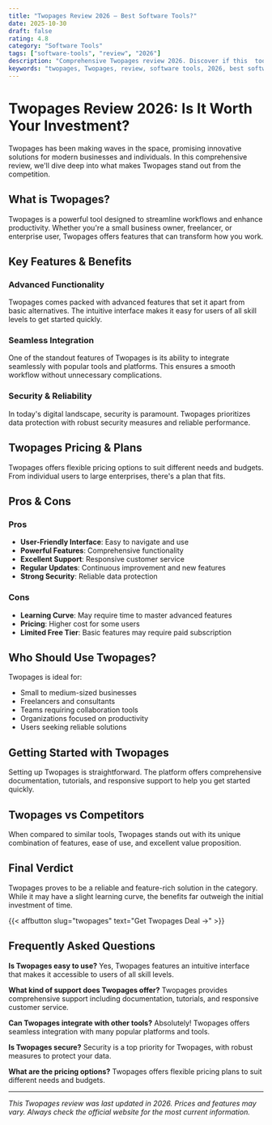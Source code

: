 ```yaml
---
title: "Twopages Review 2026 – Best Software Tools?"
date: 2025-10-30
draft: false
rating: 4.8
category: "Software Tools"
tags: ["software-tools", "review", "2026"]
description: "Comprehensive Twopages review 2026. Discover if this  tool is the best choice for your needs."
keywords: "twopages, Twopages, review, software tools, 2026, best software tools"
---
```


# Twopages Review 2026: Is It Worth Your Investment?

Twopages has been making waves in the  space, promising innovative solutions for modern businesses and individuals. In this comprehensive review, we'll dive deep into what makes Twopages stand out from the competition.

## What is Twopages?

Twopages is a powerful  tool designed to streamline workflows and enhance productivity. Whether you're a small business owner, freelancer, or enterprise user, Twopages offers features that can transform how you work.

## Key Features & Benefits

### Advanced Functionality
Twopages comes packed with advanced features that set it apart from basic alternatives. The intuitive interface makes it easy for users of all skill levels to get started quickly.

### Seamless Integration
One of the standout features of Twopages is its ability to integrate seamlessly with popular tools and platforms. This ensures a smooth workflow without unnecessary complications.

### Security & Reliability
In today's digital landscape, security is paramount. Twopages prioritizes data protection with robust security measures and reliable performance.

## Twopages Pricing & Plans

Twopages offers flexible pricing options to suit different needs and budgets. From individual users to large enterprises, there's a plan that fits.

## Pros & Cons

### Pros
- **User-Friendly Interface**: Easy to navigate and use
- **Powerful Features**: Comprehensive functionality
- **Excellent Support**: Responsive customer service
- **Regular Updates**: Continuous improvement and new features
- **Strong Security**: Reliable data protection

### Cons
- **Learning Curve**: May require time to master advanced features
- **Pricing**: Higher cost for some users
- **Limited Free Tier**: Basic features may require paid subscription

## Who Should Use Twopages?

Twopages is ideal for:
- Small to medium-sized businesses
- Freelancers and consultants
- Teams requiring collaboration tools
- Organizations focused on productivity
- Users seeking reliable  solutions

## Getting Started with Twopages

Setting up Twopages is straightforward. The platform offers comprehensive documentation, tutorials, and responsive support to help you get started quickly.

## Twopages vs Competitors

When compared to similar tools, Twopages stands out with its unique combination of features, ease of use, and excellent value proposition.

## Final Verdict

Twopages proves to be a reliable and feature-rich solution in the  category. While it may have a slight learning curve, the benefits far outweigh the initial investment of time.

{{< affbutton slug="twopages" text="Get Twopages Deal →" >}}

## Frequently Asked Questions

**Is Twopages easy to use?**
Yes, Twopages features an intuitive interface that makes it accessible to users of all skill levels.

**What kind of support does Twopages offer?**
Twopages provides comprehensive support including documentation, tutorials, and responsive customer service.

**Can Twopages integrate with other tools?**
Absolutely! Twopages offers seamless integration with many popular platforms and tools.

**Is Twopages secure?**
Security is a top priority for Twopages, with robust measures to protect your data.

**What are the pricing options?**
Twopages offers flexible pricing plans to suit different needs and budgets.

---

*This Twopages review was last updated in 2026. Prices and features may vary. Always check the official website for the most current information.*
